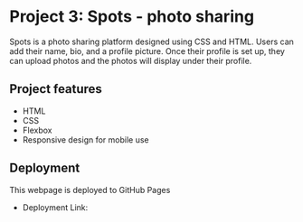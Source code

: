 # Project 3: Spots - photo sharing 

Spots is a photo sharing platform designed using CSS and HTML. Users can add their name, bio, and a profile picture. Once their profile is set up, they can upload photos and the photos will display under their profile. 
  
## Project features

* HTML
* CSS
* Flexbox
* Responsive design for mobile use 

## Deployment

This webpage is deployed to GitHub Pages 

- Deployment Link:  
